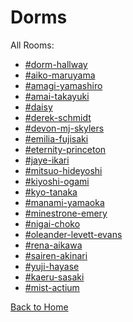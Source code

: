 # Dorms

All Rooms:
* [#dorm-hallway](https://sonic4999.github.io/PD-Season-1-Archive/Dorms/Danganronpa_%20Prospective%20Despair%20-%20Dorms%20(KG)%20-%20dorm-hallway%20%5B800558192605790208%5D.html)
* [#aiko-maruyama](https://sonic4999.github.io/PD-Season-1-Archive/Dorms/Danganronpa_%20Prospective%20Despair%20-%20Dorms%20(KG)%20-%20aiko-maruyama%20%5B799094279960133632%5D.html)
* [#amagi-yamashiro](https://sonic4999.github.io/PD-Season-1-Archive/Dorms/Danganronpa_%20Prospective%20Despair%20-%20Dorms%20(KG)%20-%20amagi-yamashiro%20%5B799094342945341461%5D.html)
* [#amai-takayuki](https://sonic4999.github.io/PD-Season-1-Archive/Dorms/Danganronpa_%20Prospective%20Despair%20-%20Dorms%20(KG)%20-%20amai-takayuki%20%5B799094865816191026%5D.html)
* [#daisy](https://sonic4999.github.io/PD-Season-1-Archive/Dorms/Danganronpa_%20Prospective%20Despair%20-%20Dorms%20(KG)%20-%20daisy%20%5B799095001573228574%5D.html)
* [#derek-schmidt](https://sonic4999.github.io/PD-Season-1-Archive/Dorms/Danganronpa_%20Prospective%20Despair%20-%20Dorms%20(KG)%20-%20derek-schmidt%20%5B799094580511244320%5D.html)
* [#devon-mj-skylers](https://sonic4999.github.io/PD-Season-1-Archive/Dorms/Danganronpa_%20Prospective%20Despair%20-%20Dorms%20(KG)%20-%20devon-mj-skylers%20%5B799094321642995763%5D.html)
* [#emilia-fujisaki](https://sonic4999.github.io/PD-Season-1-Archive/Dorms/Danganronpa_%20Prospective%20Despair%20-%20Dorms%20(KG)%20-%20emilia-fujisaki%20%5B799094470745260043%5D.html)
* [#eternity-princeton](https://sonic4999.github.io/PD-Season-1-Archive/Dorms/Danganronpa_%20Prospective%20Despair%20-%20Dorms%20(KG)%20-%20eternity-princeton%20%5B799094838578118667%5D.html)
* [#jaye-ikari](https://sonic4999.github.io/PD-Season-1-Archive/Dorms/Danganronpa_%20Prospective%20Despair%20-%20Dorms%20(KG)%20-%20jaye-ikari%20%5B799094817953939456%5D.html)
* [#mitsuo-hideyoshi](https://sonic4999.github.io/PD-Season-1-Archive/Dorms/Danganronpa_%20Prospective%20Despair%20-%20Dorms%20(KG)%20-%20mitsuo-hideyoshi%20%5B799094503201570817%5D.html)
* [#kiyoshi-ogami](https://sonic4999.github.io/PD-Season-1-Archive/Dorms/Danganronpa_%20Prospective%20Despair%20-%20Dorms%20(KG)%20-%20kiyoshi-ogami%20%5B799094795837505577%5D.html)
* [#kyo-tanaka](https://sonic4999.github.io/PD-Season-1-Archive/Dorms/Danganronpa_%20Prospective%20Despair%20-%20Dorms%20(KG)%20-%20kyo-tanaka%20%5B799094370119843860%5D.html)
* [#manami-yamaoka](https://sonic4999.github.io/PD-Season-1-Archive/Dorms/Danganronpa_%20Prospective%20Despair%20-%20Dorms%20(KG)%20-%20manami-yamaoka%20%5B799094526630821908%5D.html)
* [#minestrone-emery](https://sonic4999.github.io/PD-Season-1-Archive/Dorms/Danganronpa_%20Prospective%20Despair%20-%20Dorms%20(KG)%20-%20minestrone-emery%20%5B799094927992553503%5D.html)
* [#nigai-choko](https://sonic4999.github.io/PD-Season-1-Archive/Dorms/Danganronpa_%20Prospective%20Despair%20-%20Dorms%20(KG)%20-%20nigai-choko%20%5B799094415532621835%5D.html)
* [#oleander-levett-evans](https://sonic4999.github.io/PD-Season-1-Archive/Dorms/Danganronpa_%20Prospective%20Despair%20-%20Dorms%20(KG)%20-%20oleander-levett-evans%20%5B799094894123417620%5D.html)
* [#rena-aikawa](https://sonic4999.github.io/PD-Season-1-Archive/Dorms/Danganronpa_%20Prospective%20Despair%20-%20Dorms%20(KG)%20-%20rena-aikawa%20%5B799094558184046603%5D.html)
* [#sairen-akinari](https://sonic4999.github.io/PD-Season-1-Archive/Dorms/Danganronpa_%20Prospective%20Despair%20-%20Dorms%20(KG)%20-%20sairen-akinari%20%5B799094446289059871%5D.html)
* [#yuji-hayase](https://sonic4999.github.io/PD-Season-1-Archive/Dorms/Danganronpa_%20Prospective%20Despair%20-%20Dorms%20(KG)%20-%20yuji-hayase%20%5B799094958900117524%5D.html)
* [#kaeru-sasaki](https://sonic4999.github.io/PD-Season-1-Archive/Dorms/Danganronpa_%20Prospective%20Despair%20-%20Dorms%20(KG)%20-%20kaeru-sasaki%20%5B803388684275154994%5D.html)
* [#mist-actium](https://sonic4999.github.io/PD-Season-1-Archive/Dorms/Danganronpa_%20Prospective%20Despair%20-%20Dorms%20(KG)%20-%20mist-actium%20%5B803429735153532938%5D.html)

[Back to Home](https://sonic4999.github.io/PD-Season-1-Archive/HOME)
